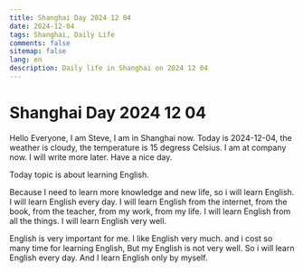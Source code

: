 ```yaml
---
title: Shanghai Day 2024 12 04
date: 2024-12-04
tags: Shanghai, Daily Life
comments: false
sitemap: false
lang: en
description: Daily life in Shanghai on 2024 12 04
---
```


# Shanghai Day 2024 12 04

Hello Everyone, I am Steve, I am in Shanghai now. Today is 2024-12-04, the weather is cloudy, the temperature is 15 degress Celsius. I am at company now. I will write more later. Have a nice day.

Today topic is about learning English.

Because I need to learn more knowledge and new life, so i will learn English. I will learn English every day. I will learn English from the internet, from the book, from the teacher, from my work, from my life. I will learn English from all the things. I will learn English very well. 

English is very important for me. I like English very much. and i cost so many time for learning English, But my English is not very well. So i will learn English every day. And I learn English only by myself. 